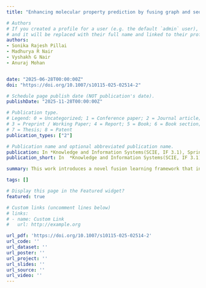 ```yaml
---
title: "Enhancing molecular property prediction by fusing graph and sequence encoder representations"

# Authors
# If you created a profile for a user (e.g. the default `admin` user), write the username (folder name) here 
# and it will be replaced with their full name and linked to their profile.
authors:
- Sonika Rajesh Pillai
- Madhurya R Nair
- Vyshakh G Nair
- Anuraj Mohan


date: "2025-06-28T00:00:00Z"
doi: "https://doi.org/10.1007/s10115-025-02514-2"

# Schedule page publish date (NOT publication's date).
publishDate: "2025-11-28T00:00:00Z"

# Publication type.
# Legend: 0 = Uncategorized; 1 = Conference paper; 2 = Journal article;
# 3 = Preprint / Working Paper; 4 = Report; 5 = Book; 6 = Book section;
# 7 = Thesis; 8 = Patent
publication_types: ["2"]

# Publication name and optional abbreviated publication name.
publication: In *Knowledge and Information Systems(SCIE, IF 3.1), Springer*
publication_short: In  *Knowledge and Information Systems(SCIE, IF 3.1), Springer.*

summary: This work introduces a novel fusion learning framework that integrates both molecular graph structure information and molecular sequence contextual information of molecules to enhance molecular representation learning.

tags: []

# Display this page in the Featured widget?
featured: true

# Custom links (uncomment lines below)
# links:
# - name: Custom Link
#   url: http://example.org

url_pdf: 'https://doi.org/10.1007/s10115-025-02514-2'
url_code: ''
url_dataset: ''
url_poster: ''
url_project: ''
url_slides: ''
url_source: ''
url_video: ''
---
```


